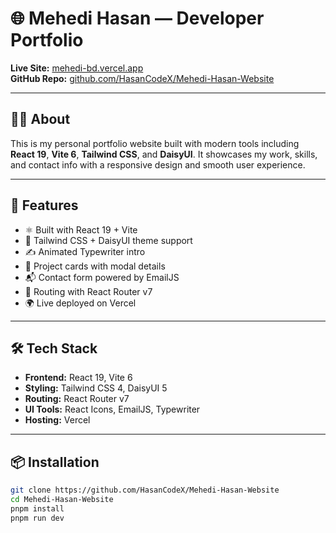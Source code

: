 # 🌐 Mehedi Hasan — Developer Portfolio

**Live Site:** [mehedi-bd.vercel.app](https://mehedi-bd.vercel.app)  
**GitHub Repo:** [github.com/HasanCodeX/Mehedi-Hasan-Website](https://github.com/HasanCodeX/Mehedi-Hasan-Website)

---

## 🧑‍💻 About

This is my personal portfolio website built with modern tools including **React 19**, **Vite 6**, **Tailwind CSS**, and **DaisyUI**. It showcases my work, skills, and contact info with a responsive design and smooth user experience.

---

## 🚀 Features

- ⚛️ Built with React 19 + Vite
- 🎨 Tailwind CSS + DaisyUI theme support
- ✍️ Animated Typewriter intro
- 📁 Project cards with modal details
- 📬 Contact form powered by EmailJS
- 🔀 Routing with React Router v7
- 🌍 Live deployed on Vercel

---

## 🛠️ Tech Stack

- **Frontend:** React 19, Vite 6  
- **Styling:** Tailwind CSS 4, DaisyUI 5  
- **Routing:** React Router v7  
- **UI Tools:** React Icons, EmailJS, Typewriter  
- **Hosting:** Vercel  

---

## 📦 Installation

```bash
git clone https://github.com/HasanCodeX/Mehedi-Hasan-Website
cd Mehedi-Hasan-Website
pnpm install
pnpm run dev

